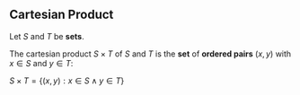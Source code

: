 ## Cartesian Product

Let $S$ and $T$ be **sets**.

The cartesian product $S \times T$ of $S$ and $T$ is the **set** of **ordered pairs** $(x, y)$ with $x \in S$ and $y \in T$:

$S \times T = \{(x, y): x \in S \land y \in T \}$